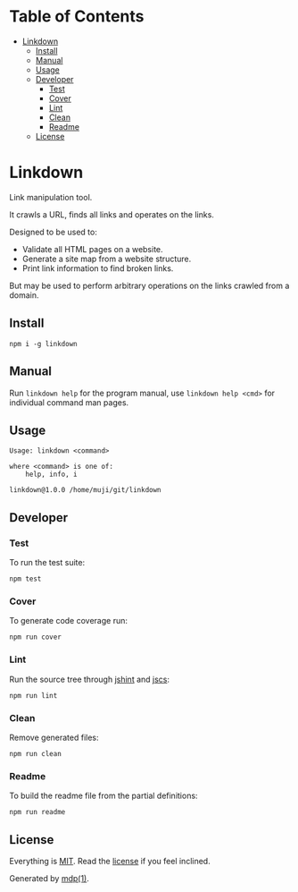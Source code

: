Table of Contents
=================

* [Linkdown](#linkdown)
  * [Install](#install)
  * [Manual](#manual)
  * [Usage](#usage)
  * [Developer](#developer)
    * [Test](#test)
    * [Cover](#cover)
    * [Lint](#lint)
    * [Clean](#clean)
    * [Readme](#readme)
  * [License](#license)

Linkdown
========

Link manipulation tool.

It crawls a URL, finds all links and operates on the links.

Designed to be used to:

* Validate all HTML pages on a website.
* Generate a site map from a website structure.
* Print link information to find broken links.

But may be used to perform arbitrary operations on the links crawled from a domain.

## Install

```
npm i -g linkdown
```

## Manual

Run `linkdown help` for the program manual, use `linkdown help <cmd>` for individual command man pages.

## Usage

```
Usage: linkdown <command>

where <command> is one of:
    help, info, i

linkdown@1.0.0 /home/muji/git/linkdown
```

## Developer

### Test

To run the test suite:

```
npm test
```

### Cover

To generate code coverage run:

```
npm run cover
```

### Lint

Run the source tree through [jshint](http://jshint.com) and [jscs](http://jscs.info):

```
npm run lint
```

### Clean

Remove generated files:

```
npm run clean
```

### Readme

To build the readme file from the partial definitions:

```
npm run readme
```

## License

Everything is [MIT](http://en.wikipedia.org/wiki/MIT_License). Read the [license](https://github.com/tmpfs/linkdown/blob/master/LICENSE) if you feel inclined.

Generated by [mdp(1)](https://github.com/tmpfs/mdp).

[simplecrawler]: https://github.com/cgiffard/node-simplecrawler
[jshint]: http://jshint.com
[jscs]: http://jscs.info
